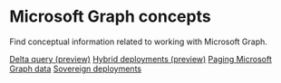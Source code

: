 # Microsoft Graph concepts

Find conceptual information related to working with Microsoft Graph.

[Delta query (preview)](delta_query_overview.md)
[Hybrid deployments (preview)](hybrid_rest_support.md)
[Paging Microsoft Graph data](paging.md)
[Sovereign deployments](deployments.md)